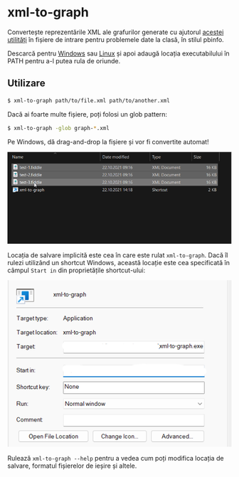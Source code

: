 # xml-to-graph

Convertește reprezentările XML ale grafurilor generate cu ajutorul [acestei utilități](http://info.tm.edu.ro:8088/~ORosu/clasa/11b/graf.jar) în fișiere de intrare pentru problemele date la clasă, în stilul pbinfo.

Descarcă pentru [Windows](https://github.com/tmaxmax/xml-to-graph/releases/download/v0.2.2/xml-to-graph.exe) sau [Linux](https://github.com/tmaxmax/xml-to-graph/releases/download/v0.2.2/xml-to-graph) și apoi adaugă locația executabilului în PATH pentru a-l putea rula de oriunde.

## Utilizare

```sh
$ xml-to-graph path/to/file.xml path/to/another.xml
```

Dacă ai foarte multe fișiere, poți folosi un glob pattern:

```sh
$ xml-to-graph -glob graph-*.xml
```

Pe Windows, dă drag-and-drop la fișiere și vor fi convertite automat!

![Drag and drop demonstration on Windows](media/drag-n-drop.gif)

Locația de salvare implicită este cea în care este rulat `xml-to-graph`. Dacă îl rulezi utilizând un shortcut Windows, această locație este cea specificată în câmpul `Start in` din proprietățile shortcut-ului:

![Shortcut properties window](media/windows-shortcut-start-in.png)

Rulează `xml-to-graph --help` pentru a vedea cum poți modifica locația de salvare, formatul fișierelor de ieșire și altele.
